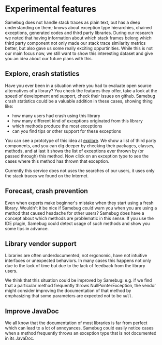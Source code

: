 # Experimental features

Samebug does not handle stack traces as plain text, but has a deep understanding on them;
knows about exception type hierarchies, chained exceptions, generated codes and third party libraries.
During our research we noted that having information about which stack frames belong which
third party component not only made our stack trace similarity metrics better, but also
gave us some really exciting oppurtinities. While this is not our main focus now, we still
want to show this interesting dataset and give you an idea about our future plans with this.

## Explore, crash statistics

Have you ever been in a situation where you had to evaluate open source alternatives of a library?
You check the features they offer, take a look at the speed of development and support,
check their issues on github. Samebug crash statistics could be a valuable addition in
these cases, showing thing like:

- how many users had crash using this library
- how many different kind of exceptions originated from this library
- which methods produce the most exceptions
- can you find tips or other support for these exceptions

You can see a prototype of this idea at [explore](https://samebug.io/explore). We show a list
of third party components, and you can dig deeper by checking their packages, classes, methods,
and at last it shows the list of exceptions ever thrown by (or passed through) this method. Now
click on an exception type to see the cases where this method has thrown that exception.

Currently this service does not uses the searches of our users, it uses only the stack traces
we found on the Internet.

## Forecast, crash prevention

Even when experts make beginner's mistake when they start using a fresh library. Wouldn't it
be nice if Samebug could warn you when you are using a method that caused headache for other users?
Samebug does have a concept about which methods are problematic in this sense. If you
use the IDE plugin, Samebug could detect usage of such methods and show you some tips in advance.

## Library vendor support

Libraries are often underdocumented, not ergonomic, have not intuitive interfaces or unexpected behaviors.
In many cases this happens not only due to the lack of time but due to the lack of feedback from
the library users.

We think that this situation could be improved by Samebug: e.g. if we find that a particular
method frequently throws NullPointerException, the vendor might consider improving the documentation
of that method by emphasizing that some parameters are expected not to be `null`.

## Improve JavaDoc

We all know that the documentation of most libraries is far from perfect which can lead to
a lot of annoyances. Samebug could easily notice cases when a method frequently throws an
exception type that is not documented in its JavaDoc.

